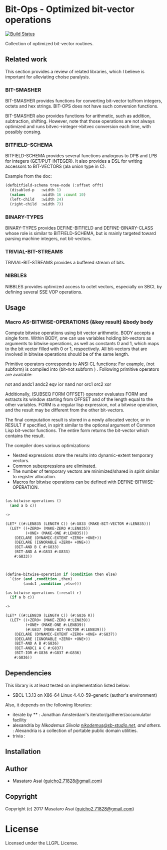 
# Bit-Ops - Optimized bit-vector operations

[![Build Status](https://travis-ci.org/guicho271828/bit-ops.svg?branch=master)](https://travis-ci.org/guicho271828/bit-ops)

Collection of optimized bit-vector routines.

## Related work

This section provides a review of related libraries, which I believe is important for
alleviating choise paralysis.

### BIT-SMASHER

BIT-SMASHER provides functions for converting bit-vector to/from integers, octets and hex strings.
BIT-OPS does not have such conversion functions.

BIT-SMASHER also provides functions for arithmetic, such as addition, subtraction, shifting.
However, note that those operations are not always optimized and runs bitvec->integer->bitvec conversion each time, with possibly consing.

### BITFIELD-SCHEMA

BITFIELD-SCHEMA provides several functions analogous to DPB and LPB for integers (GET/PUT-INTEGER).
It also provides a DSL for writing accessors to BIT-VECTORS (ala union type in C).

Example from the doc: 
```lisp
(defbitfield-schema tree-node (:offset offt)
  (disabled-p   :width 1)
  (values       :width 16 :count 10)
  (left-child   :width 24)
  (right-child  :width 7))
```

### BINARY-TYPES

BINARY-TYPES provides DEFINE-BITFIELD and DEFINE-BINARY-CLASS
whose role is similar to BITFIELD-SCHEMA,
but is mainly targeted toward parsing machine integers, not bit-vectors.

### TRIVIAL-BIT-STREAMS

TRIVIAL-BIT-STREAMS provides a buffered stream of bits.

### NIBBLES

NIBBLES provides optimized access to octet vectors, especially on SBCL by
defining several SSE VOP operations.

## Usage

### Macro AS-BITWISE-OPERATIONS (&key result) &body body

Compute bitwise operations using bit vector arithmetic.
BODY accepts a single form. Within BODY, one can use variables holding bit-vectors as arguments to
bitwise operations, as well as constants 0 and 1, which maps to the bit vector filled with
0 or 1, respectively.
All bit-vectors that are involved in bitwise operations should be of the same length.

Primitive operators corresponds to ANSI CL functions: For example, (not subform) is compiled
into (bit-not subform <temporary storage>) . Following primitive operators are available:

  not and andc1 andc2 eqv ior nand nor orc1 orc2 xor

Additionally, (SUBSEQ FORM OFFSET) operator evaluates FORM and
extracts its window starting from OFFSET and of the length equal to the other variables.
FORM is a regular lisp expression, not a bitwise operation, and the result may be different
from the other bit-vectors.

The final computation result is stored in a newly allocated vector, or in RESULT if specified,
in spirit similar to the optional argument of Common Lisp bit-vector functions.
The entire form returns the bit-vector which contains the result.

The compiler does various optimizations:

* Nested expressions store the results into dynamic-extent temporary vectors.
* Common subexpressions are eliminated.
* The number of temporary vectors are minimized/shared in spirit similar to register allocation.
* Macros for bitwise operations can be defined with DEFINE-BITWISE-OPERATION.


```lisp

(as-bitwise-operations ()
  (and a b c))

->

(LET* ((#:LEN835 (LENGTH C)) (#:G833 (MAKE-BIT-VECTOR #:LEN835)))
  (LET* ((+ZERO+ (MAKE-ZERO #:LEN835))
         (+ONE+ (MAKE-ONE #:LEN835)))
    (DECLARE (DYNAMIC-EXTENT +ZERO+ +ONE+))
    (DECLARE (IGNORABLE +ZERO+ +ONE+))
    (BIT-AND B C #:G833)
    (BIT-AND A #:G833 #:G833)
    #:G833))



(define-bitwise-operation if (condition then else)
  `(ior (and ,condition ,then)
        (andc1 ,condition ,else)))

(as-bitwise-operations (:result r)
  (if a b c))

->

(LET* ((#:LEN839 (LENGTH C)) (#:G836 R))
  (LET* ((+ZERO+ (MAKE-ZERO #:LEN839))
         (+ONE+ (MAKE-ONE #:LEN839))
         (#:G837 (MAKE-BIT-VECTOR #:LEN839)))
    (DECLARE (DYNAMIC-EXTENT +ZERO+ +ONE+ #:G837))
    (DECLARE (IGNORABLE +ZERO+ +ONE+))
    (BIT-AND A B #:G836)
    (BIT-ANDC1 A C #:G837)
    (BIT-IOR #:G836 #:G837 #:G836)
    #:G836))
```

## Dependencies
This library is at least tested on implementation listed below:

+ SBCL 1.3.13 on X86-64 Linux 4.4.0-59-generic (author's environment)

Also, it depends on the following libraries:

+ iterate by ** :
    Jonathan Amsterdam's iterator/gatherer/accumulator facility
+ alexandria by *Nikodemus Siivola <nikodemus@sb-studio.net>, and others.* :
    Alexandria is a collection of portable public domain utilities.
+ trivia :
    

## Installation

## Author

* Masataro Asai (guicho2.71828@gmail.com)

## Copyright

Copyright (c) 2017 Masataro Asai (guicho2.71828@gmail.com)

# License

Licensed under the LLGPL License.


